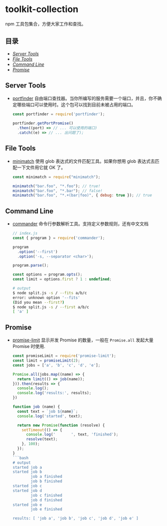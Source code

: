 # toolkit-collection
npm 工具包集合，方便大家工作和查找。

## 目录
- [*Server Tools*](#server-tools)
- [*File Tools*](#file-tools)
- [*Command Line*](#command-line)
- [*Promise*](#promise)

## Server Tools
- [portfinder](https://www.npmjs.com/package/portfinder) 自由端口查找器。当你所编写的服务需要一个端口，并且，你不确定哪些端口可以使用时。这个包可以找到目前未被占用的端口。

  ```js
  const portfinder = require('portfinder');
 
  portfinder.getPortPromise()
    .then((port) => // ... 可以使用的端口)
    .catch((e) => // ... 出问题了);
  ```

## File Tools
- [minimatch](https://www.npmjs.com/package/minimatch) 使用 glob 表达式的文件匹配工具。如果你想用 glob 表达式去匹配一下文件用它就 OK 了。

  ```js
  const minimatch = require("minimatch");

  minimatch("bar.foo", "*.foo"); // true!
  minimatch("bar.foo", "*.bar"); // false!
  minimatch("bar.foo", "*.+(bar|foo)", { debug: true }); // true
  ```

## Command Line
- [commander](https://www.npmjs.com/package/commander) 命令行参数解析工具。支持定义参数规则，还有中文文档

  ```js
  // index.js
  const { program } = require('commander');

  program
    .option('--first')
    .option('-s, --separator <char>');

  program.parse();

  const options = program.opts();
  const limit = options.first ? 1 : undefined;
  ```
  ```bash
  # output
  $ node split.js -s / --fits a/b/c
  error: unknown option '--fits'
  (Did you mean --first?)
  $ node split.js -s / --first a/b/c
  [ 'a' ]
  ```
  
## Promise
- [promise-limit](https://www.npmjs.com/package/promise-limit) 显示并发 Promise 的数量，一般在 `Promise.all` 发起大量 Promise 时使用.

  ```js
  const promiseLimit = require('promise-limit');
  const limit = promiseLimit(2);
  const jobs = ['a', 'b', 'c', 'd', 'e'];

  Promise.all(jobs.map((name) => {
    return limit(() => job(name));
  })).then(results => {
    console.log();
    console.log('results:', results);
  })

  function job (name) {
    const text = `job ${name}`;
    console.log('started', text);

    return new Promise(function (resolve) {
      setTimeout(() => {
        console.log('       ', text, 'finished');
        resolve(text);
      }, 100);
    });
  }
  ```bash
  # output
  started job a
  started job b
          job a finished
          job b finished
  started job c
  started job d
          job c finished
          job d finished
  started job e
          job e finished

  results: [ 'job a', 'job b', 'job c', 'job d', 'job e' ]
  ```
